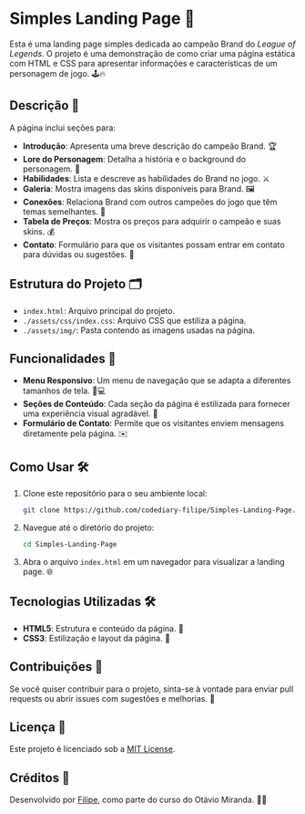 # Simples Landing Page 🌟

Esta é uma landing page simples dedicada ao campeão Brand do *League of Legends*. O projeto é uma demonstração de como criar uma página estática com HTML e CSS para apresentar informações e características de um personagem de jogo. 🕹️🔥

## Descrição 📜

A página inclui seções para:

- **Introdução**: Apresenta uma breve descrição do campeão Brand. 🏆
- **Lore do Personagem**: Detalha a história e o background do personagem. 📖
- **Habilidades**: Lista e descreve as habilidades do Brand no jogo. ⚔️
- **Galeria**: Mostra imagens das skins disponíveis para Brand. 🖼️
- **Conexões**: Relaciona Brand com outros campeões do jogo que têm temas semelhantes. 🔗
- **Tabela de Preços**: Mostra os preços para adquirir o campeão e suas skins. 💰
- **Contato**: Formulário para que os visitantes possam entrar em contato para dúvidas ou sugestões. 📧

## Estrutura do Projeto 🗂️

- `index.html`: Arquivo principal do projeto.
- `./assets/css/index.css`: Arquivo CSS que estiliza a página.
- `./assets/img/`: Pasta contendo as imagens usadas na página.

## Funcionalidades 🚀

- **Menu Responsivo**: Um menu de navegação que se adapta a diferentes tamanhos de tela. 📱💻
- **Seções de Conteúdo**: Cada seção da página é estilizada para fornecer uma experiência visual agradável. 🎨
- **Formulário de Contato**: Permite que os visitantes enviem mensagens diretamente pela página. ✉️

## Como Usar 🛠️

1. Clone este repositório para o seu ambiente local:
    ```bash
    git clone https://github.com/codediary-filipe/Simples-Landing-Page.git
    ```

2. Navegue até o diretório do projeto:
    ```bash
    cd Simples-Landing-Page
    ```

3. Abra o arquivo `index.html` em um navegador para visualizar a landing page. 🌐

## Tecnologias Utilizadas 🛠️

- **HTML5**: Estrutura e conteúdo da página. 📄
- **CSS3**: Estilização e layout da página. 🎨

## Contribuições 🤝

Se você quiser contribuir para o projeto, sinta-se à vontade para enviar pull requests ou abrir issues com sugestões e melhorias. 📝

## Licença 📜

Este projeto é licenciado sob a [MIT License](LICENSE).

## Créditos 🎉

Desenvolvido por [Filipe](https://beacons.page/otaviomiranda), como parte do curso do Otávio Miranda. 👨‍💻
